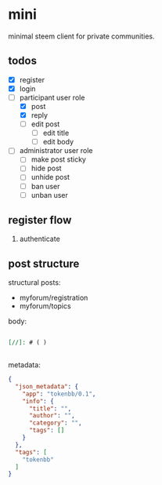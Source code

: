 # mini

minimal steem client for private communities.

## todos

- [x] register
- [x] login
- [ ] participant user role
  - [x] post
  - [x] reply
  - [ ] edit post
    - [ ] edit title
    - [ ] edit body
- [ ] administrator user role
  - [ ] make post sticky
  - [ ] hide post
  - [ ] unhide post
  - [ ] ban user
  - [ ] unban user

## register flow

1. authenticate


## post structure

structural posts:  

- myforum/registration
- myforum/topics


body:  

```markdown

[//]: # ( )
 
```

metadata:  

```json
{
  "json_metadata": {
    "app": "tokenbb/0.1",
    "info": {
      "title": "",
      "author": "",
      "category": "",
      "tags": []
    }
  },
  "tags": [
    "tokenbb"
  ]
}
```
